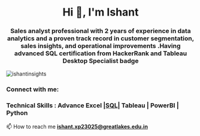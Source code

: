
<h1 align="center">Hi 👋, I'm Ishant</h1>
<h3 align="center">Sales analyst professional with 2 years of experience in data analytics and a proven track record in customer segmentation, sales insights, and operational improvements .Having advanced  SQL certification from HackerRank and Tableau Desktop Specialist badge</h3>

<p align="left"> <img src="https://komarev.com/ghpvc/?username=ishantinsights&label=Profile%20views&color=0e75b6&style=flat" alt="ishantinsights" /> </p>


<h3 align="left">Connect with me:</h3>
<p align="left">
</p>




### Technical Skills : Advance Excel |[SQL](https://drive.google.com/file/d/1Bg2Vl2dCTWbMrVa7wCQubbHkHj3lcAhE/view?usp=sharing)| Tableau | PowerBI | Python






📫 How to reach me **ishant.xp23025@greatlakes.edu.in**



